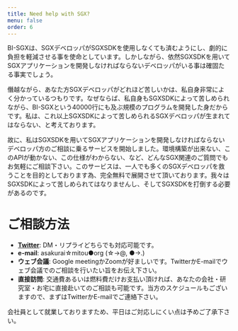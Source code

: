 ```yaml
---
title: Need help with SGX?
menu: false
order: 6
---
```


BI-SGXは、SGXデベロッパがSGXSDKを使用しなくても済むようにし、劇的に負担を軽減させる事を使命としています。しかしながら、依然SGXSDKを用いてSGXアプリケーションを開発しなければならないデベロッパがいる事は確固たる事実でしょう。  

僭越ながら、あなた方SGXデベロッパがどれほど苦しいかは、私自身非常によく分かっているつもりです。なぜならば、私自身もSGXSDKによって苦しめられながら、BI-SGXという40000行にも及ぶ規模のプログラムを開発した身だからです。私は、これ以上SGXSDKによって苦しめられるSGXデベロッパが生まれてはならない、と考えております。

故に、私はSGXSDKを用いてSGXアプリケーションを開発しなければならないデベロッパ方のご相談に乗るサービスを開始しました。環境構築が出来ない、このAPIが動かない、この仕様がわからない、など、どんなSGX関連のご質問でもお気軽にご相談下さい。このサービスは、一人でも多くのSGXデベロッパを救うことを目的としております為、完全無料で展開させて頂いております。我々はSGXSDKによって苦しめられてはなりませんし、そしてSGXSDKを打倒する必要があるのです。

# ご相談方法
* [**Twitter**](https://twitter.com/dd_cliffford): DM・リプライどちらでも対応可能です。
* **e-mail**: asakurai☆mitou●org (☆->@, ●->.)
* **ウェブ会議**: Google meetingかZoomが好ましいです。TwitterかE-mailでウェブ会議でのご相談を行いたい旨をお伝え下さい。
* **直接訪問**: 交通費あるいは燃料費だけお支払い頂ければ、あなたの会社・研究室・お宅に直接赴いてのご相談も可能です。当方のスケジュールもございますので、まずはTwitterかE-mailでご連絡下さい。

会社員として就業しておりますため、平日はご対応しにくい点は予めご了承下さい。